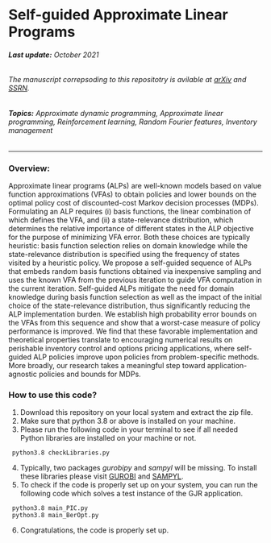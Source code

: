 # Self-guided Approximate Linear Programs
###### **Last update:** October 2021
###### The manuscript correpsoding to this repositotry is avilable at [arXiv](https://arxiv.org/abs/2001.02798) and [SSRN](https://ssrn.com/abstract=3512665).
###### **Topics:** Approximate dynamic programming, Approximate linear programming, Reinforcement learning, Random Fourier features, Inventory management
---

### Overview:
Approximate linear programs (ALPs) are well-known models based on value function approximations (VFAs) to obtain policies and lower bounds on the optimal policy cost of discounted-cost Markov decision processes (MDPs). Formulating an ALP requires (i) basis functions, the linear combination of which defines the VFA, and (ii) a state-relevance distribution, which determines the relative importance of different states in the ALP objective for the purpose of minimizing VFA error. Both these choices are typically heuristic: basis function selection relies on domain knowledge while the state-relevance distribution is specified using the frequency of states visited by a heuristic policy. We propose a self-guided sequence of ALPs that embeds random basis functions obtained via inexpensive sampling and uses the known VFA from the previous iteration to guide VFA computation in the current iteration. Self-guided ALPs mitigate the need for domain knowledge during basis function selection as well as the impact of the initial choice of the state-relevance distribution, thus significantly reducing the ALP implementation burden. We establish high probability error bounds on the VFAs from this sequence and show that a worst-case measure of policy performance is improved. We find that these favorable implementation and theoretical properties translate to encouraging numerical results on perishable inventory control and options pricing applications, where self-guided ALP policies improve upon policies from problem-specific methods. More broadly, our research takes a meaningful step toward application-agnostic policies and bounds for MDPs.

### **How to use this code?** 
 1. Download this repository on your local system and extract the zip file.
 2. Make sure that python 3.8 or above is installed on your machine.
 3. Please run the following code in your terminal to see if all needed Python libraries are installed on your machine or not.
 ```
  python3.8 checkLibraries.py 
 ```
 4. Typically, two packages *gurobipy* and *sampyl* will be missing. To install these libraries please visit [GUROBI](https://www.gurobi.com/gurobi-and-anaconda-for-windows/) and [SAMPYL](https://github.com/mcleonard/sampyl). 
 5. To check if the code is properly set up on your system, you can run the following code which solves a test instance of the GJR application.
 ```
  python3.8 main_PIC.py
  python3.8 main_BerOpt.py
 ```
 6. Congratulations, the code is properly set up. 

